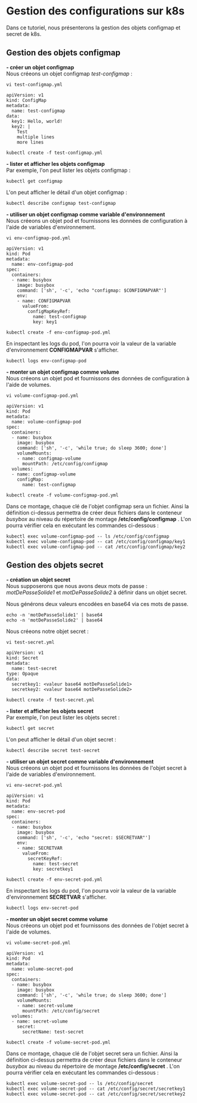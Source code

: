 # Gestion des configurations sur k8s
Dans ce tutoriel, nous présenterons la gestion des objets configmap et secret de k8s.

## Gestion des objets configmap
**- créer un objet configmap**<br>
Nous créeons un objet configmap *test-configmap* :
```
vi test-configmap.yml
```

```
apiVersion: v1
kind: ConfigMap
metadata:
  name: test-configmap
data:
  key1: Hello, world!
  key2: |
    Test
    multiple lines
    more lines
```

```
kubectl create -f test-configmap.yml
```

**- lister et afficher les objets configmap**<br>
Par exemple, l'on peut lister les objets configmap :
```
kubectl get configmap
```

L'on peut afficher le détail d'un objet configmap :
```
kubectl describe configmap test-configmap
```

**- utiliser un objet configmap comme variable d'environnement**<br>
Nous créeons un objet pod et fournissons les données de configuration à l'aide de variables d'environnement.<br>
```
vi env-configmap-pod.yml
```

```
apiVersion: v1
kind: Pod
metadata:
  name: env-configmap-pod
spec:
  containers:
  - name: busybox
    image: busybox
    command: ['sh', '-c', 'echo "configmap: $CONFIGMAPVAR"']
    env:
    - name: CONFIGMAPVAR
      valueFrom:
        configMapKeyRef:
          name: test-configmap
          key: key1
```

```
kubectl create -f env-configmap-pod.yml
```

En inspectant les logs du pod, l'on pourra voir la valeur de la variable d'environnement **CONFIGMAPVAR** s'afficher.
```
kubectl logs env-configmap-pod
```

**- monter un objet configmap comme volume**<br>
Nous créeons un objet pod et fournissons des données de configuration à l'aide de volumes.
```
vi volume-configmap-pod.yml
```

```
apiVersion: v1
kind: Pod
metadata:
  name: volume-configmap-pod
spec:
  containers:
  - name: busybox
    image: busybox
    command: ['sh', '-c', 'while true; do sleep 3600; done']
    volumeMounts:
    - name: configmap-volume
      mountPath: /etc/config/configmap
  volumes:
  - name: configmap-volume
    configMap:
      name: test-configmap
```

```
kubectl create -f volume-configmap-pod.yml
```

Dans ce montage, chaque clé de l'objet configmap sera un fichier. Ainsi la définition ci-dessus permettra de créer deux fichiers dans le conteneur *busybox* au niveau du répertoire de montage **/etc/config/configmap** . L'on pourra vérifier cela en exécutant les commandes ci-dessous :<br>
```
kubectl exec volume-configmap-pod -- ls /etc/config/configmap
kubectl exec volume-configmap-pod -- cat /etc/config/configmap/key1
kubectl exec volume-configmap-pod -- cat /etc/config/configmap/key2
```

## Gestion des objets secret
**- création un objet secret**<br>
Nous supposerons que nous avons deux mots de passe : *motDePasseSolide1* et *motDePasseSolide2* à définir dans un objet secret.<br>

Nous générons deux valeurs encodées en base64 via ces mots de passe.
```
echo -n 'motDePasseSolide1' | base64
echo -n 'motDePasseSolide2' | base64
```

Nous créeons notre objet secret :
```
vi test-secret.yml
```

```
apiVersion: v1
kind: Secret
metadata:
  name: test-secret
type: Opaque
data:
  secretkey1: <valeur base64 motDePasseSolide1>
  secretkey2: <valeur base64 motDePasseSolide2>
```

```
kubectl create -f test-secret.yml
```

**- lister et afficher les objets secret**<br>
Par exemple, l'on peut lister les objets secret :
```
kubectl get secret
```

L'on peut afficher le détail d'un objet secret :
```
kubectl describe secret test-secret
```

**- utiliser un objet secret comme variable d'environnement**<br>
Nous créeons un objet pod et fournissons les données de l'objet secret à l'aide de variables d'environnement.
```
vi env-secret-pod.yml
```

```
apiVersion: v1
kind: Pod
metadata:
  name: env-secret-pod
spec:
  containers:
  - name: busybox
    image: busybox
    command: ['sh', '-c', 'echo "secret: $SECRETVAR"']
    env:
    - name: SECRETVAR
      valueFrom:
        secretKeyRef:
          name: test-secret
          key: secretkey1
```

```
kubectl create -f env-secret-pod.yml
```

En inspectant les logs du pod, l'on pourra voir la valeur de la variable d'environnement **SECRETVAR** s'afficher.
```
kubectl logs env-secret-pod
```

**- monter un objet secret comme volume**<br>
Nous créeons un objet pod et fournissons des données de l'objet secret à l'aide de volumes.
```
vi volume-secret-pod.yml
```

```
apiVersion: v1
kind: Pod
metadata:
  name: volume-secret-pod
spec:
  containers:
  - name: busybox
    image: busybox
    command: ['sh', '-c', 'while true; do sleep 3600; done']
    volumeMounts:
    - name: secret-volume
      mountPath: /etc/config/secret
  volumes:
  - name: secret-volume
    secret:
      secretName: test-secret
```

```
kubectl create -f volume-secret-pod.yml
```

Dans ce montage, chaque clé de l'objet secret sera un fichier. Ainsi la définition ci-dessus permettra de créer deux fichiers dans le conteneur *busybox* au niveau du répertoire de montage **/etc/config/secret** . L'on pourra vérifier cela en exécutant les commandes ci-dessous :<br>
```
kubectl exec volume-secret-pod -- ls /etc/config/secret
kubectl exec volume-secret-pod -- cat /etc/config/secret/secretkey1
kubectl exec volume-secret-pod -- cat /etc/config/secret/secretkey2
```